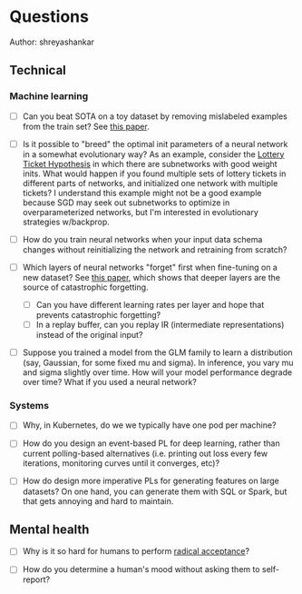 # Questions

Author: shreyashankar

## Technical

### Machine learning

- [ ] Can you beat SOTA on a toy dataset by removing mislabeled examples from the train set? See [this paper](https://arxiv.org/pdf/2001.10528.pdf).

- [ ] Is it possible to "breed" the optimal init parameters of a neural network in a somewhat evolutionary way? As an example, consider the [Lottery Ticket Hypothesis](https://arxiv.org/abs/1803.03635) in which there are subnetworks with good weight inits. What would happen if you found multiple sets of lottery tickets in different parts of networks, and initialized one network with multiple tickets? I understand this example might not be a good example because SGD may seek out subnetworks to optimize in overparameterized networks, but I'm interested in evolutionary strategies w/backprop.

- [ ] How do you train neural networks when your input data schema changes without reinitializing the network and retraining from scratch?

- [ ] Which layers of neural networks "forget" first when fine-tuning on a new dataset? See [this paper](https://arxiv.org/abs/2007.07400), which shows that deeper layers are the source of catastrophic forgetting. 

    - [ ] Can you have different learning rates per layer and hope that prevents catastrophic forgetting? 
    - [ ] In a replay buffer, can you replay IR (intermediate representations) instead of the original input?
    
- [ ] Suppose you trained a model from the GLM family to learn a distribution (say, Gaussian, for some fixed mu and sigma). In inference, you vary mu and sigma slightly over time. How will your model performance degrade over time? What if you used a neural network?

### Systems

- [ ] Why, in Kubernetes, do we we typically have one pod per machine?

- [ ] How do you design an event-based PL for deep learning, rather than current polling-based alternatives (i.e. printing out loss every few iterations, monitoring curves until it converges, etc)?

- [ ] How do design more imperative PLs for generating features on large datasets? On one hand, you can generate them with SQL or Spark, but that gets annoying and hard to maintain.

## Mental health

- [ ] Why is it so hard for humans to perform [radical acceptance](https://www.dbtselfhelp.com/html/radical_acceptance_text.html)?

- [ ] How do you determine a human's mood without asking them to self-report?
